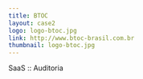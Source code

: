```yaml
---
title: BTOC
layout: case2
logo: logo-btoc.jpg
link: http://www.btoc-brasil.com.br
thumbnail: logo-btoc.jpg
---
```


SaaS :: Auditoria
